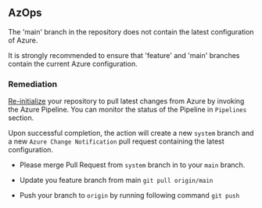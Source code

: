 ## AzOps

The 'main' branch in the repository does not contain the latest configuration of Azure.

It is strongly recommended to ensure that 'feature' and 'main' branches contain the current Azure configuration.

### Remediation

[Re-initialize](https://github.com/Azure/Enterprise-Scale/blob/main/docs/Deploy/setup-azuredevops.md#discover-environment) your repository to pull latest changes from Azure by invoking the Azure Pipeline. You can monitor the status of the Pipeline in `Pipelines` section. 

Upon successful completion, the action will create a new `system` branch and a new `Azure Change Notification` pull request containing the latest configuration.

- Please merge Pull Request from `system`  branch in to your `main` branch.

- Update you feature branch from  main `git pull origin/main`

- Push your branch to `origin` by running following command `git push`

